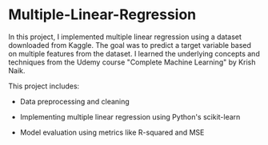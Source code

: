 # Multiple-Linear-Regression
In this project, I implemented multiple linear regression using a dataset downloaded from Kaggle. The goal was to predict a target variable based on multiple features from the dataset. I learned the underlying concepts and techniques from the Udemy course "Complete Machine Learning" by Krish Naik.

This project includes:

* Data preprocessing and cleaning

* Implementing multiple linear regression using Python's scikit-learn

* Model evaluation using metrics like R-squared and MSE

